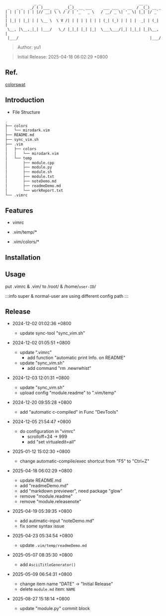 ```
             _ _             _                              __ _       
 _   _ _   _/ ( )___  __   _(_)_ __ ___     ___ ___  _ __  / _(_) __ _ 
| | | | | | | |// __| \ \ / / | '_ ` _ \   / __/ _ \| '_ \| |_| |/ _` |
| |_| | |_| | | \__ \  \ V /| | | | | | | | (_| (_) | | | |  _| | (_| |
 \__, |\__,_|_| |___/   \_/ |_|_| |_| |_|  \___\___/|_| |_|_| |_|\__, |
 |___/                                                           |___/ 

```

> Author: yu1

> Initial Release: 2025-04-18 06:02:29 +0800

## Ref.
[colorswat](https://colorswat.ch/vim/)

## Introduction
* File Structure
```bash 
.
├── colors
│   └── mirodark.vim
├── README.md
├── sync_vim.sh
├── .vim
│   ├── colors
│   │   └── mirodark.vim
│   └── temp
│       ├── module.cpp
│       ├── module.py
│       ├── module.sh
│       ├── module.txt
│       ├── noteDemo.md
│       ├── readmeDemo.md
│       └── workReport.txt
└── .vimrc
```
## Features
* vimrc 

* .vim/temp/*

* .vim/colors/*

## Installation
 
## Usage
put .vimrc & .vim/ to /root/ & /home/`user-ID`/

:::info
super & normal-user are using different config path
:::
 

## Release
* 2024-12-02 01:02:36 +0800
	* update sync-tool "sync_vim.sh"

* 2024-12-02 01:05:51 +0800
	* update ".vimrc"
   	 	* add function "automatic print Info. on README"
	* update "sync_vim.sh"
		* add command "rm .newrwhist"

* 2024-12-03 12:01:31 +0800
	* update "sync_vim.sh"
	* upload config "module.readme" to ".vim/temp"

* 2024-12-20 09:55:28 +0800
	* add "automatic c-compiled" in Func "DevTools"
 
* 2024-12-05 21:54:47 +0800
	* do configuration in "vimrc"
		* scrolloff=24 -> 999
		* add "set virtualedit=all"

* 2025-01-12 15:02:30 +0800
	* change automatic-compile/exec shortcut from "F5" to "Ctrl+Z"

* 2025-04-18 06:02:29 +0800
	* update README.md
	* add "readmeDemo.md"
	* add "markdown previewer", need package "glow"
	* remove "module.readme"
	* remove "module.releasenote"

* 2025-04-19 05:39:35 +0800
	* add autimatic-input "noteDemo.md"
	* fix some syntax issue

* 2025-04-23 05:34:54 +0800
	* update `.vim/temp/readmeDemo.md`

* 2025-05-07 08:35:30 +0800
	* add `AsciiTitleGenerator()`

* 2025-05-09 06:54:31 +0800
	* change item name "DATE" -> "Initial Release"
	* delete `module.md` item: `NAME`

* 2025-08-27 15:18:14 +0800
	* update "module.py" commit block
